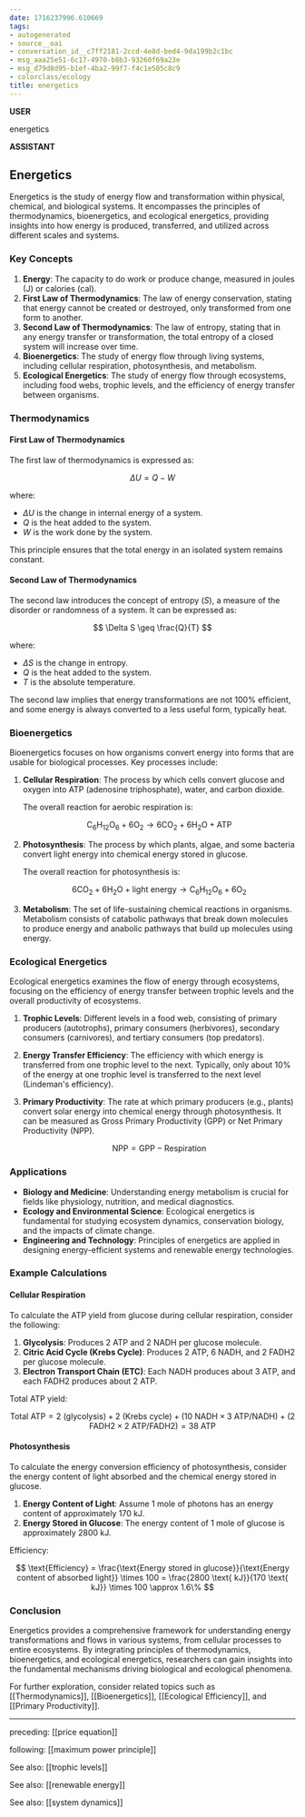 ```yaml
---
date: 1716237996.610669
tags:
- autogenerated
- source__oai
- conversation_id__c7ff2181-2ccd-4e8d-bed4-9da199b2c1bc
- msg_aaa25e51-6c17-4970-b8b3-93260f69a23e
- msg_d79d8d95-b1ef-4ba2-99f7-f4c1e505c8c9
- colorclass/ecology
title: energetics
---
```


**USER**

energetics


**ASSISTANT**

## Energetics

Energetics is the study of energy flow and transformation within physical, chemical, and biological systems. It encompasses the principles of thermodynamics, bioenergetics, and ecological energetics, providing insights into how energy is produced, transferred, and utilized across different scales and systems.

### Key Concepts

1. **Energy**: The capacity to do work or produce change, measured in joules (J) or calories (cal).
2. **First Law of Thermodynamics**: The law of energy conservation, stating that energy cannot be created or destroyed, only transformed from one form to another.
3. **Second Law of Thermodynamics**: The law of entropy, stating that in any energy transfer or transformation, the total entropy of a closed system will increase over time.
4. **Bioenergetics**: The study of energy flow through living systems, including cellular respiration, photosynthesis, and metabolism.
5. **Ecological Energetics**: The study of energy flow through ecosystems, including food webs, trophic levels, and the efficiency of energy transfer between organisms.

### Thermodynamics

#### First Law of Thermodynamics

The first law of thermodynamics is expressed as:

$$
\Delta U = Q - W
$$

where:
- $\Delta U$ is the change in internal energy of a system.
- $Q$ is the heat added to the system.
- $W$ is the work done by the system.

This principle ensures that the total energy in an isolated system remains constant.

#### Second Law of Thermodynamics

The second law introduces the concept of entropy ($S$), a measure of the disorder or randomness of a system. It can be expressed as:

$$
\Delta S \geq \frac{Q}{T}
$$

where:
- $\Delta S$ is the change in entropy.
- $Q$ is the heat added to the system.
- $T$ is the absolute temperature.

The second law implies that energy transformations are not 100% efficient, and some energy is always converted to a less useful form, typically heat.

### Bioenergetics

Bioenergetics focuses on how organisms convert energy into forms that are usable for biological processes. Key processes include:

1. **Cellular Respiration**: The process by which cells convert glucose and oxygen into ATP (adenosine triphosphate), water, and carbon dioxide.
   
   The overall reaction for aerobic respiration is:
   
   $$
   \text{C}_6\text{H}_{12}\text{O}_6 + 6 \text{O}_2 \rightarrow 6 \text{CO}_2 + 6 \text{H}_2\text{O} + \text{ATP}
   $$

2. **Photosynthesis**: The process by which plants, algae, and some bacteria convert light energy into chemical energy stored in glucose.
   
   The overall reaction for photosynthesis is:
   
   $$
   6 \text{CO}_2 + 6 \text{H}_2\text{O} + \text{light energy} \rightarrow \text{C}_6\text{H}_{12}\text{O}_6 + 6 \text{O}_2
   $$

3. **Metabolism**: The set of life-sustaining chemical reactions in organisms. Metabolism consists of catabolic pathways that break down molecules to produce energy and anabolic pathways that build up molecules using energy.

### Ecological Energetics

Ecological energetics examines the flow of energy through ecosystems, focusing on the efficiency of energy transfer between trophic levels and the overall productivity of ecosystems.

1. **Trophic Levels**: Different levels in a food web, consisting of primary producers (autotrophs), primary consumers (herbivores), secondary consumers (carnivores), and tertiary consumers (top predators).

2. **Energy Transfer Efficiency**: The efficiency with which energy is transferred from one trophic level to the next. Typically, only about 10% of the energy at one trophic level is transferred to the next level (Lindeman's efficiency).

3. **Primary Productivity**: The rate at which primary producers (e.g., plants) convert solar energy into chemical energy through photosynthesis. It can be measured as Gross Primary Productivity (GPP) or Net Primary Productivity (NPP).

   $$
   \text{NPP} = \text{GPP} - \text{Respiration}
   $$

### Applications

- **Biology and Medicine**: Understanding energy metabolism is crucial for fields like physiology, nutrition, and medical diagnostics.
- **Ecology and Environmental Science**: Ecological energetics is fundamental for studying ecosystem dynamics, conservation biology, and the impacts of climate change.
- **Engineering and Technology**: Principles of energetics are applied in designing energy-efficient systems and renewable energy technologies.

### Example Calculations

#### Cellular Respiration

To calculate the ATP yield from glucose during cellular respiration, consider the following:

1. **Glycolysis**: Produces 2 ATP and 2 NADH per glucose molecule.
2. **Citric Acid Cycle (Krebs Cycle)**: Produces 2 ATP, 6 NADH, and 2 FADH2 per glucose molecule.
3. **Electron Transport Chain (ETC)**: Each NADH produces about 3 ATP, and each FADH2 produces about 2 ATP.

Total ATP yield:

$$
\text{Total ATP} = 2 \text{ (glycolysis)} + 2 \text{ (Krebs cycle)} + (10 \text{ NADH} \times 3 \text{ ATP/NADH}) + (2 \text{ FADH2} \times 2 \text{ ATP/FADH2}) = 38 \text{ ATP}
$$

#### Photosynthesis

To calculate the energy conversion efficiency of photosynthesis, consider the energy content of light absorbed and the chemical energy stored in glucose.

1. **Energy Content of Light**: Assume 1 mole of photons has an energy content of approximately 170 kJ.
2. **Energy Stored in Glucose**: The energy content of 1 mole of glucose is approximately 2800 kJ.

Efficiency:

$$
\text{Efficiency} = \frac{\text{Energy stored in glucose}}{\text{Energy content of absorbed light}} \times 100 = \frac{2800 \text{ kJ}}{170 \text{ kJ}} \times 100 \approx 1.6\%
$$

### Conclusion

Energetics provides a comprehensive framework for understanding energy transformations and flows in various systems, from cellular processes to entire ecosystems. By integrating principles of thermodynamics, bioenergetics, and ecological energetics, researchers can gain insights into the fundamental mechanisms driving biological and ecological phenomena.

For further exploration, consider related topics such as [[Thermodynamics]], [[Bioenergetics]], [[Ecological Efficiency]], and [[Primary Productivity]].


---

preceding: [[price equation]]  


following: [[maximum power principle]]

See also: [[trophic levels]]


See also: [[renewable energy]]


See also: [[system dynamics]]